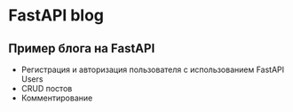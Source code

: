 # FastAPI blog


## Пример блога на FastAPI
- Регистрация и авторизация пользователя с использованием FastAPI Users
- CRUD постов
- Комментирование

